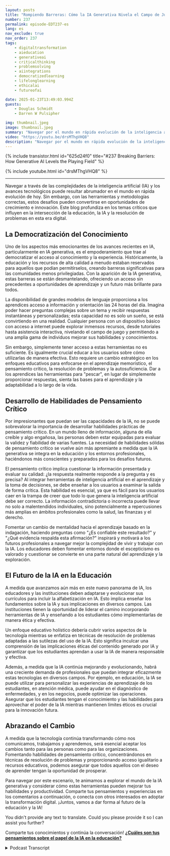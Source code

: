 ```yaml
---
layout: posts
title: "Rompiendo Barreras: Cómo la IA Generativa Nivela el Campo de Juego"
number: 237
permalink: episode-EDT237-es
lang: es
nav_exclude: true
nav_order: 237
tags:
    - digitaltransformation
    - aieducation
    - generativeai
    - criticalthinking
    - problemsolving
    - aiintegrations
    - democratizedlearning
    - lifelonglearning
    - ethicalai
    - futureofai

date: 2025-01-23T13:49:03.994Z
guests:
    - Douglas Schmidt
    - Darren W Pulsipher

img: thumbnail.jpeg
image: thumbnail.jpeg
summary: "Navegar por el mundo en rápida evolución de la inteligencia artificial (IA) y la tecnología puede parecer desalentador, pero con las herramientas y estrategias adecuadas, estos desafíos se transforman en oportunidades de crecimiento. Este episodio explora cómo la IA generativa está democratizando el conocimiento, eliminando las barreras educativas y fomentando una nueva era de aprendizaje permanente. Darren y el invitado recurrente Dr. Doug Schmidt se adentran en la importancia del pensamiento crítico en un mundo impulsado por la IA, enfatizando su urgencia y el papel evolutivo de la educación en dotar a las personas con alfabetización en IA. También discuten cómo abrazar el cambio es clave para prosperar en esta era digital. Únase a nosotros mientras exploramos la intersección de IA, educación e innovación para dar forma al futuro del aprendizaje y la resolución de problemas."
video: "https://youtu.be/drsMThgVHQ8"
description: "Navegar por el mundo en rápida evolución de la inteligencia artificial (IA) y la tecnología puede parecer desalentador, pero con las herramientas y estrategias adecuadas, estos desafíos se transforman en oportunidades de crecimiento. Este episodio explora cómo la IA generativa está democratizando el conocimiento, eliminando las barreras educativas y fomentando una nueva era de aprendizaje permanente. Darren y el invitado recurrente Dr. Doug Schmidt se adentran en la importancia del pensamiento crítico en un mundo impulsado por la IA, enfatizando su urgencia y el papel evolutivo de la educación en dotar a las personas con alfabetización en IA. También discuten cómo abrazar el cambio es clave para prosperar en esta era digital. Únase a nosotros mientras exploramos la intersección de IA, educación e innovación para dar forma al futuro del aprendizaje y la resolución de problemas."
---
```


<div>
{% include transistor.html id="625d24f0" title="#237 Breaking Barriers: How Generative AI Levels the Playing Field" %}

{% include youtube.html id="drsMThgVHQ8" %}
</div>

---

Navegar a través de las complejidades de la inteligencia artificial (IA) y los avances tecnológicos puede resultar abrumador en el mundo en rápida evolución de hoy. Sin embargo, con las herramientas y metodologías correctas, estos desafíos pueden convertirse en oportunidades de crecimiento e innovación. Este blog profundiza en los temas críticos que influyen en la intersección de la educación, la IA y la resolución de problemas en esta era digital.

## La Democratización del Conocimiento

Uno de los aspectos más emocionantes de los avances recientes en IA, particularmente en IA generativa, es el empoderamiento que trae al democratizar el acceso al conocimiento y la experiencia. Históricamente, la educación y los recursos de alta calidad a menudo estaban reservados para aquellos que podían permitírselos, creando barreras significativas para las comunidades menos privilegiadas. Con la aparición de la IA generativa, estas barreras se están desmantelando, ofreciendo un acceso sin precedentes a oportunidades de aprendizaje y un futuro más brillante para todos.

La disponibilidad de grandes modelos de lenguaje proporciona a los aprendices acceso a información y orientación las 24 horas del día. Imagina poder hacer preguntas complejas sobre un tema y recibir respuestas instantáneas y personalizadas; esta capacidad no es solo un sueño, se está convirtiendo en una realidad. Cualquier persona con un dispositivo básico con acceso a internet puede explorar inmensos recursos, desde tutoriales hasta asistencia interactiva, nivelando el campo de juego y permitiendo a una amplia gama de individuos mejorar sus habilidades y conocimientos.

Sin embargo, simplemente tener acceso a estas herramientas no es suficiente. Es igualmente crucial educar a los usuarios sobre cómo utilizarlas de manera efectiva. Esto requiere un cambio estratégico en los enfoques educativos para enfocarse en el aprendizaje memorístico, el pensamiento crítico, la resolución de problemas y la autosuficiencia. Dar a los aprendices las herramientas para "pescar", en lugar de simplemente proporcionar respuestas, sienta las bases para el aprendizaje y la adaptabilidad a lo largo de la vida.

## Desarrollo de Habilidades de Pensamiento Crítico

Por impresionantes que puedan ser las capacidades de la IA, no se puede sobrevalorar la importancia de desarrollar habilidades prácticas de pensamiento crítico. En un mundo lleno de información, alguna de ella creíble y algo engañosa, las personas deben estar equipadas para evaluar la validez y fiabilidad de varias fuentes. La necesidad de habilidades sólidas de pensamiento crítico se vuelve aún más apremiante a medida que la IA generativa se integra en la educación y los entornos profesionales, haciéndonos más conscientes y preparados para los desafíos futuros.

El pensamiento crítico implica cuestionar la información presentada y evaluar su calidad: ¿la respuesta realmente responde a la pregunta y es precisa? Al integrar herramientas de inteligencia artificial en el aprendizaje y la toma de decisiones, se debe enseñar a los usuarios a examinar la salida de forma crítica. Esta habilidad es esencial, ya que es fácil para los usuarios caer en la trampa de creer que todo lo que genera la inteligencia artificial debe ser correcto. La información contradictoria o incorrecta puede llevar no solo a malentendidos individuales, sino potencialmente a repercusiones más amplias en ámbitos profesionales como la salud, las finanzas y el derecho.

Fomentar un cambio de mentalidad hacia el aprendizaje basado en la indagación, haciendo preguntas como "¿Es confiable este resultado?" y "¿Qué evidencia respalda esta afirmación?" inspirará y motivará a los futuros profesionales a navegar mejor la complejidad de vivir y trabajar con la IA. Los educadores deben fomentar entornos donde el escepticismo es valorado y cuestionar se convierte en una parte natural del aprendizaje y la exploración.

## El Futuro de la IA en la Educación

A medida que avanzamos aún más en este nuevo panorama de IA, los educadores y las instituciones deben adaptarse y evolucionar sus currículos para incluir la alfabetización en IA. Esto implica enseñar los fundamentos sobre la IA y sus implicaciones en diversos campos. Las instituciones tienen la oportunidad de liderar el camino incorporando herramientas de IA y enseñando a los estudiantes cómo implementarlas de manera ética y efectiva.

Un enfoque educativo holístico debería cubrir varios aspectos de la tecnología mientras se enfatiza en técnicas de resolución de problemas adaptadas a las sutilezas del uso de la IA. Esto significa inculcar una comprensión de las implicaciones éticas del contenido generado por IA y garantizar que los estudiantes aprendan a usar la IA de manera responsable y efectiva.

Además, a medida que la IA continúa mejorando y evolucionando, habrá una creciente demanda de profesionales que puedan integrar eficazmente estas tecnologías en diversos campos. Por ejemplo, en educación, la IA se puede utilizar para personalizar las experiencias de aprendizaje de los estudiantes, en atención médica, puede ayudar en el diagnóstico de enfermedades, y en los negocios, puede optimizar las operaciones. Asegurar que los estudiantes tengan el conocimiento y las habilidades para aprovechar el poder de la IA mientras mantienen límites éticos es crucial para la innovación futura.

## Abrazando el Cambio

A medida que la tecnología continúa transformando cómo nos comunicamos, trabajamos y aprendemos, será esencial aceptar los cambios tanto para las personas como para las organizaciones. Fomentando habilidades de pensamiento crítico, concentrándonos en técnicas de resolución de problemas y proporcionando acceso igualitario a recursos educativos, podemos asegurar que todos aquellos con el deseo de aprender tengan la oportunidad de prosperar.

Para navegar por este escenario, te animamos a explorar el mundo de la IA generativa y considerar cómo estas herramientas pueden mejorar tus habilidades y productividad. Comparte tus pensamientos y experiencias en los comentarios a continuación, o conecta con otros interesados en adoptar la transformación digital. ¡Juntos, vamos a dar forma al futuro de la educación y la IA!

You didn't provide any text to translate. Could you please provide it so I can assist you further?

Comparte tus conocimientos y continúa la conversación! **[¿Cuáles son tus pensamientos sobre el papel de la IA en la educación?](#)**



<details>
<summary> Podcast Transcript </summary>

<p></p>

</details>
